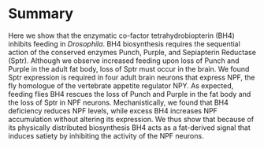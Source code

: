 # Summary
Here we show that the enzymatic co-factor tetrahydrobiopterin (BH4) inhibits feeding in _Drosophila_.
BH4 biosynthesis requires the sequential action of the conserved enzymes Punch, Purple, and Sepiapterin Reductase (Sptr).
Although we observe increased feeding upon loss of Punch and Purple in the adult fat body, loss of Sptr must occur in the brain.
We found Sptr expression is required in four adult brain neurons that express NPF, the fly homologue of the vertebrate appetite regulator NPY.
As expected, feeding flies BH4 rescues the loss of Punch and Purple in the fat body and the loss of Sptr in NPF neurons.
Mechanistically, we found that BH4 deficiency reduces NPF levels, while excess BH4 increases NPF accumulation without altering its expression.
We thus show that because of its physically distributed biosynthesis BH4 acts as a fat-derived signal that induces satiety by inhibiting the activity of the NPF neurons.
